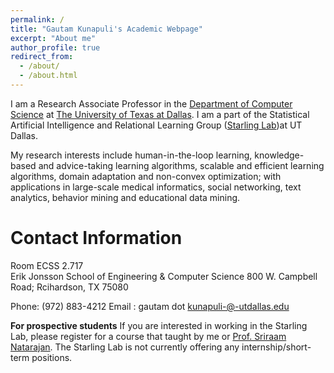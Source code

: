 ```yaml
---
permalink: /
title: "Gautam Kunapuli's Academic Webpage"
excerpt: "About me"
author_profile: true
redirect_from: 
  - /about/
  - /about.html
---
```


I am a Research Associate Professor in the [Department of Computer Science](https://cs.utdallas.edu/) at [The University of Texas at Dallas](https://www.utdallas.edu/). I am a part of the Statistical Artificial Intelligence and Relational Learning Group ([Starling Lab](https://starling.utdallas.edu/))at UT Dallas.

My research interests include human-in-the-loop learning, knowledge-based and advice-taking learning algorithms, scalable and efficient learning algorithms, domain adaptation and non-convex optimization; with applications in large-scale medical informatics, social networking, text analytics, behavior mining and educational data mining.

Contact Information
======
Room ECSS 2.717 <br>
Erik Jonsson School of Engineering & Computer Science
800 W. Campbell Road; 
Rcihardson, TX 75080 

Phone: (972) 883-4212
Email : gautam dot kunapuli-@-utdallas.edu 

**For prospective students**
If you are interested in working in the Starling Lab, please register for a course that taught by me or [Prof. Sriraam Natarajan](https://utdallas.edu/~sriraam.natarajan/index.html). The Starling Lab is not currently offering any internship/short-term positions. 
